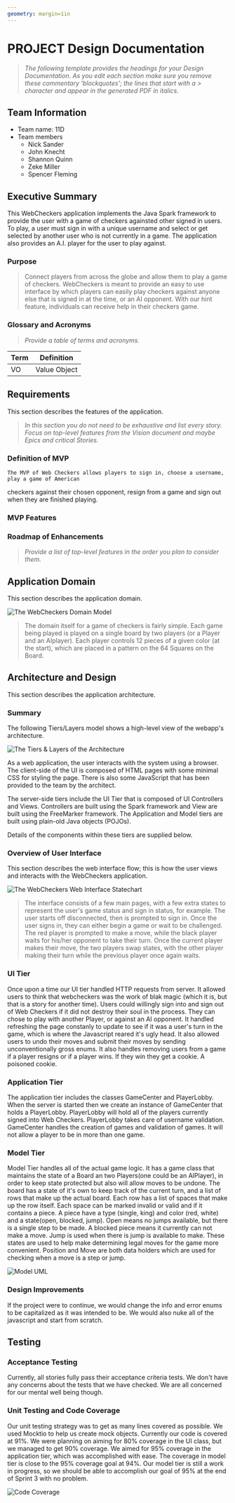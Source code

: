 ```yaml
---
geometry: margin=1in
---
```

# PROJECT Design Documentation

> _The following template provides the headings for your Design
> Documentation.  As you edit each section make sure you remove these
> commentary 'blockquotes'; the lines that start with a > character
> and appear in the generated PDF in italics._

## Team Information
* Team name: 11D
* Team members
  * Nick Sander
  * John Knecht
  * Shannon Quinn
  * Zeke Miller
  * Spencer Fleming

## Executive Summary

This WebCheckers application implements the Java Spark framework to provide the user with a game of checkers againsted other signed in users. To play, a user must sign in with a unique username and select or get selected by another user who is not currently in a game. The application also provides an A.I. player for the user to play against.

### Purpose
> Connect players from across the globe and allow them to play a game of checkers.  WebCheckers is meant to provide an easy to use interface by which players can easily play checkers against anyone else that is signed in at the time, or an AI opponent. With our hint feature, individuals can receive help in their checkers game.

### Glossary and Acronyms
> _Provide a table of terms and acronyms._

| Term | Definition |
|------|------------|
| VO | Value Object |


## Requirements

This section describes the features of the application.

> _In this section you do not need to be exhaustive and list every
> story.  Focus on top-level features from the Vision document and
> maybe Epics and critical Stories._

### Definition of MVP
	The MVP of Web Checkers allows players to sign in, choose a username, play a game of American
checkers against their chosen opponent, resign from a game and sign out when they are
finished playing.

### MVP Features
> 

### Roadmap of Enhancements
> _Provide a list of top-level features in the order you plan to consider them._


## Application Domain

This section describes the application domain.

![The WebCheckers Domain Model](domain-model.png)

> The domain itself for a game of checkers is fairly simple.  Each game being played is played on a single board by two players (or a Player and an AIplayer).  Each player controls 12 pieces of a given color (at the start), which are placed in a pattern on the 64 Squares on the Board.


## Architecture and Design

This section describes the application architecture.

### Summary

The following Tiers/Layers model shows a high-level view of the webapp's architecture.

![The Tiers & Layers of the Architecture](architecture-tiers-and-layers.png)

As a web application, the user interacts with the system using a
browser.  The client-side of the UI is composed of HTML pages with
some minimal CSS for styling the page.  There is also some JavaScript
that has been provided to the team by the architect.

The server-side tiers include the UI Tier that is composed of UI Controllers and Views.
Controllers are built using the Spark framework and View are built using the FreeMarker framework.  The Application and Model tiers are built using plain-old Java objects (POJOs).

Details of the components within these tiers are supplied below.


### Overview of User Interface

This section describes the web interface flow; this is how the user views and interacts
with the WebCheckers application.

![The WebCheckers Web Interface Statechart](web-interface-statechart.png)

> The interface consists of a few main pages, with a few extra states to represent the user's game status and sign in status, for example.  The user starts off disconnected, then is prompted to sign in.  Once the user signs in, they can either begin a game or wait to be challenged.  The red player is prompted to make a move, while the black player waits for his/her opponent to take their turn.  Once the current player makes their move, the two players swap states, with the other player making their turn while the previous player once again waits.


### UI Tier

Once upon a time our UI tier handled HTTP requests from server. It allowed users
to think that webcheckers was the work of blak magic (which it is, but that is a story for 
another time). Users could willingly sign into and sign out of Web Checkers if it did not destroy their 
soul in the process. They can chose to play with another Player, or against an AI opponent. It handled refreshing the page constanly to update to see if it was a user's turn in
the game, which is where the Javascript reared it's ugly head. It also allowed users to undo their moves and submit 
their moves by sending unconventionally gross enums. It also handles removing users from a game if a player resigns or if a player wins. If they win they get a cookie. A poisoned cookie. 


### Application Tier

The application tier includes the classes GameCenter and PlayerLobby.
When the server is started then we create an instance of GameCenter that holds a PlayerLobby.
PlayerLobby will hold all of the players currently signed into Web Checkers. PlayerLobby takes care of username validation. GameCenter handles the creation of games and validation of games. It will not allow a player to be in more than one game. 


### Model Tier

Model Tier handles all of the actual game logic. It has a game class that maintains the state of a Board an two Players(one could be an AIPlayer), in order to keep state protected but also will allow moves to be undone. The board has a state of it's own to keep track of the current turn, and a list of rows that make up the actual board. Each row has a list of spaces that make up the row itself. Each space can be marked invalid or valid and if it contains a piece. A piece have a type (single, king) and color (red, white) and a state(open, blocked, jump). Open means no jumps available, but there is a single step to be made. A blocked piece means it currently can not make a move. Jump is used when there is jump is available to make. These states are used to help make determining legal moves for the game more convenient. Position and Move are both data holders which are used for checking when a move is a step or jump.

![Model UML](Model-UML.png)

### Design Improvements
If the project were to continue, we would change the info and error enums to be
capitalized as it was intended to be. We would also nuke all of the javascript 
and start from scratch. 

## Testing
### Acceptance Testing

Currently, all stories fully pass their acceptance criteria tests.
We don't have any concerns about the tests that we have checked. We are all concerned for our mental well being though.


### Unit Testing and Code Coverage
Our unit testing strategy was to get as many lines covered as possible. We used Mocktio to help us create mock objects. Currently our code is covered at 91%. We were planning on aiming for 80% coverage in the UI class, but we managed to get 90% coverage.  We aimed for 95% coverage in the application tier, which was accomplished 
with ease. The coverage in model tier is close to the 95% coverage goal at 94%. Our model tier is 
still a work in progress, so we should be able to accomplish our goal of 95% at the end of Sprint 3 with no problem.

![Code Coverage](Code-Coverage.png)
